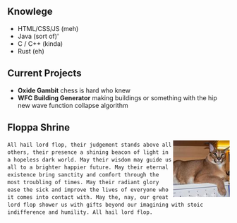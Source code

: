 ## Knowlege
 - HTML/CSS/JS (meh)
 - Java (sort of)'
 - C / C++ (kinda)
 - Rust (eh)


## Current Projects
- **Oxide Gambit** chess is hard who knew
- **WFC Building Generator** making buildings or something with the hip new wave function collapse algorithm

## Floppa Shrine

<div><img align="right" src="society.jpg" alt="flop failed to load :(" width="128"/></div>

`
All hail lord flop, their judgement stands above all others, their presence a shining beacon of light in a hopeless dark world. May their wisdom may guide us all to a brighter happier future. May their eternal existence bring sanctity and comfort through the most troubling of times. May their radiant glory ease the sick and improve the lives of everyone who it comes into contact with. May the, nay, our great lord flop shower us with gifts beyond our imagining with stoic indifference and humility. All hail lord flop.
`

<!--
**aspiringLich/aspiringLich** is a ✨ _special_ ✨ repository because its `README.md` (this file) appears on your GitHub profile.

Here are some ideas to get you started:

- 🔭 I’m currently working on ...
- 🌱 I’m currently learning ...
- 👯 I’m looking to collaborate on ...
- 🤔 I’m looking for help with ...
- 💬 Ask me about ...
- 📫 How to reach me: ...
- 😄 Pronouns: ...
- ⚡ Fun fact: ...
-->
